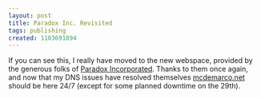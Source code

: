 ```yaml
---
layout: post
title: Paradox Inc. Revisited
tags: publishing
created: 1103691894
---
```

 If you can see this, I really have moved to the new webspace, provided by the generous folks of [Paradox Incorporated](http://paradoxinc.org/).  Thanks to them once again, and now that my DNS issues have resolved themselves <a href="http://mcdemarco.net/">mcdemarco.net</a> should be here 24/7 (except for some planned downtime on the 29th).
